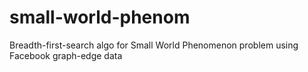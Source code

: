 # small-world-phenom
Breadth-first-search algo for Small World Phenomenon problem using Facebook graph-edge data
